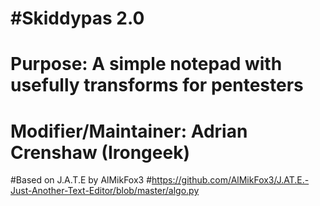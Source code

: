# #Skiddypas 2.0
# Purpose:      A simple notepad with usefully transforms for pentesters
# Modifier/Maintainer:   Adrian Crenshaw (Irongeek) 
#Based on J.A.T.E by AlMikFox3
#https://github.com/AlMikFox3/J.AT.E.-Just-Another-Text-Editor/blob/master/algo.py
